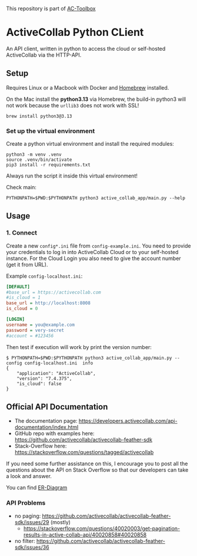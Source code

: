 This repository is part of [AC-Toolbox](https://github.com/s10r-de/ac-toolbox)

# ActiveCollab Python CLient

An API client, written in python to access the cloud or self-hosted ActiveCollab via the HTTP-API.

## Setup

Requires Linux or a Macbook with Docker and [Homebrew](https://brew.sh) installed.

On the Mac install the **python3.13** via Homebrew, the build-in python3 will
not work because the `urllib3` does not work with SSL!

```console
brew install python3@3.13
```

### Set up the virtual environment

Create a python virtual environment and install the required modules:

```console
python3 -m venv .venv
source .venv/bin/activate
pip3 install -r requirements.txt 
```

Always run the script it inside this virtual environment!

Check main:

```
PYTHONPATH=$PWD:$PYTHONPATH python3 active_collab_app/main.py --help
```

## Usage

### 1. Connect

Create a new `config*.ini` file from `config-example.ini`. You need to
provide your credentials to log in into ActiveCollab Cloud or
to your self-hosted instance. For the Cloud Login you also need to 
give the account number (get it from URL).

Example `config-localhost.ini`:

```ini
[DEFAULT]
#base_url = https://activecollab.com
#is_cloud = 1
base_url = http://localhost:8008
is_cloud = 0

[LOGIN]
username = you@example.com
password = very-secret
#account = #123456
```

Then test if execution will work by print the version number:

```console
$ PYTHONPATH=$PWD:$PYTHONPATH python3 active_collab_app/main.py --config config-localhost.ini  info
{
    "application": "ActiveCollab",
    "version": "7.4.375",
    "is_cloud": false
}
```

## Official API Documentation


- The documentation page: <https://developers.activecollab.com/api-documentation/index.html>
- GitHub repo with examples here: <https://github.com/activecollab/activecollab-feather-sdk>
- Stack-Overflow here: <https://stackoverflow.com/questions/tagged/activecollab>

If you need some further assistance on this, I encourage you to post all the questions about the API on Stack Overflow so that our developers can take a look and answer.

You can find [ER-Diagram](AcObjects.md)

### API Problems

- no paging: <https://github.com/activecollab/activecollab-feather-sdk/issues/29> (mostly)
  - <https://stackoverflow.com/questions/40020003/get-pagination-results-in-active-collab-api/40020858#40020858>
- no filter: <https://github.com/activecollab/activecollab-feather-sdk/issues/36>


